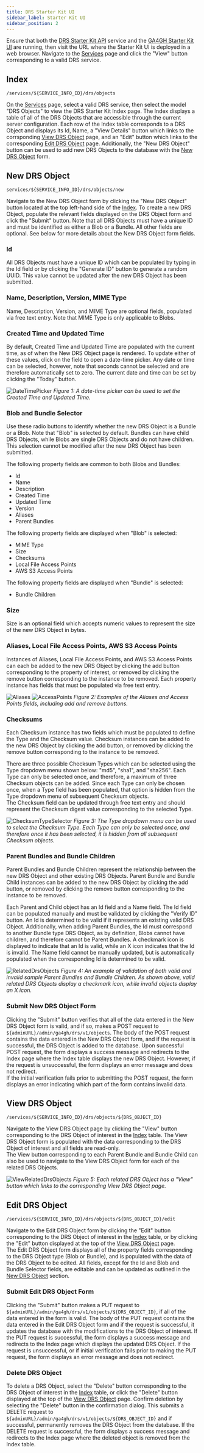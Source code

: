 ```yaml
---
title: DRS Starter Kit UI
sidebar_label: Starter Kit UI 
sidebar_position: 2
---
```


Ensure that both the [DRS Starter Kit API](./drs_overview.md) service and the [GA4GH Starter Kit UI](../../concepts-and-guides/starter_kit_ui.md) are running, then visit the URL where the Starter Kit UI is deployed in a web browser. Navigate to the [Services](../../concepts-and-guides/starter_kit_ui.md#starter-kit-services) page and click the "View" button corresponding to a valid DRS service.

## Index
`/services/${SERVICE_INFO_ID}/drs/objects`

On the [Services](../../concepts-and-guides/starter_kit_ui.md#starter-kit-services) page, select a valid DRS service, then select the model "DRS Objects" to view the DRS Starter Kit Index page. The Index displays a table of all of the DRS Objects that are accessible through the current server configuration. Each row of the Index table corresponds to a DRS Object and displays its Id, Name, a "View Details" button which links to the corrsponding [View DRS Object](drs_starter_kit_ui.md#view-drs-object) page, and an "Edit" button which links to the corresponding [Edit DRS Object](drs_starter_kit_ui.md#edit-drs-object) page. Additionally, the "New DRS Object" button can be used to add new DRS Objects to the database with the [New DRS Object](drs_starter_kit_ui.md#new-drs-object) form.

## New DRS Object
`services/${SERVICE_INFO_ID}/drs/objects/new`

Navigate to the New DRS Object form by clicking the "New DRS Object" button located at the top left-hand side of the [Index](drs_starter_kit_ui.md#index).
To create a new DRS Object, populate the relevant fields displayed on the DRS Object form and click the "Submit" button. Note that all DRS Objects must have a unique ID and must be identified as either a Blob or a Bundle. All other fields are optional. See below for more details about the New DRS Object form fields. 

### Id
All DRS Objects must have a unique ID which can be populated by typing in the Id field or by clicking the "Generate ID" button to generate a random UUID. This value cannot be updated after the new DRS Object has been submitted.

### Name, Description, Version, MIME Type
Name, Description, Version, and MIME Type are optional fields, populated via free text entry. Note that MIME Type is only applicable to Blobs.

### Created Time and Updated Time
By default, Created Time and Updated Time are populated with the current time, as of when the New DRS Object page is rendered. To update either of these values, click on the field to open a date-time picker. Any date or time can be selected, however, note that seconds cannot be selected and are therefore automatically set to zero. The current date and time can be set by clicking the "Today" button.

![DateTimePicker](./assets/DateTimePickerImage.png)
_Figure 1: A date-time picker can be used to set the Created Time and Updated Time._

### Blob and Bundle Selector
Use these radio buttons to identify whether the new DRS Object is a Bundle or a Blob. Note that "Blob" is selected by default. Bundles can have child DRS Objects, while Blobs are single DRS Objects and do not have children. This selection cannot be modified after the new DRS Object has been submitted. <br/>

The following property fields are common to both Blobs and Bundles:
- Id
- Name
- Description
- Created Time
- Updated Time
- Version
- Aliases
- Parent Bundles

The following property fields are displayed when "Blob" is selected:
- MIME Type
- Size
- Checksums
- Local File Access Points
- AWS S3 Access Points 

The following property fields are displayed when "Bundle" is selected: 
- Bundle Children

### Size
Size is an optional field which accepts numeric values to represent the size of the new DRS Object in bytes.

### Aliases, Local File Access Points, AWS S3 Access Points
Instances of Aliases, Local File Access Points, and AWS S3 Access Points can each be added to the new DRS Object by clicking the add button corresponding to the property of interest, or removed by clicking the remove button corresponding to the instance to be removed. Each property instance has fields that must be populated via free text entry.

![Aliases](./assets/AliasesImage.png)
![AccessPoints](./assets/AccessPointsImage.png)
_Figure 2: Examples of the Aliases and Access Points fields, including add and remove buttons._

### Checksums
Each Checksum instance has two fields which must be populated to define the Type and the Checksum value. Checksum instances can be added to the new DRS Object by clicking the add button, or removed by clicking the remove button corresponding to the instance to be removed.

There are three possible Checksum Types which can be selected using the Type dropdown menu shown below: "md5", "sha1", and "sha256". Each Type can only be selected once, and therefore, a maximum of three Checksum objects can be added. Since each Type can only be chosen once, when a Type field has been populated, that option is hidden from the Type dropdown menu of subsequent Checksum objects. <br/>
The Checksum field can be updated through free text entry and should represent the Checksum digest value corresponding to the selected Type.

![ChecksumTypeSelector](./assets/ChecksumTypeSelectorImage.png)
_Figure 3: The Type dropdown menu can be used to select the Checksum Type. Each Type can only be selected once, and therefore once it has been selected, it is hidden from all subsequent Checksum objects._

### Parent Bundles and Bundle Children
Parent Bundles and Bundle Children represent the relationship between the new DRS Object and other existing DRS Objects. Parent Bundle and Bundle Child instances can be added to the new DRS Object by clicking the add button, or removed by clicking the remove button corresponding to the instance to be removed.

Each Parent and Child object has an Id field and a Name field. The Id field can be populated manually and must be validated by clicking the "Verify ID" button. An Id is determined to be valid if it represents an existing valid DRS Object. Additionally, when adding Parent Bundles, the Id must correspond to another Bundle type DRS Object, as by definition, Blobs cannot have children, and therefore cannot be Parent Bundles. A checkmark icon is displayed to indicate that an Id is valid, while an X icon indicates that the Id is invalid. The Name field cannot be manually updated, but is automatically populated when the corresponding Id is determined to be valid. 

![RelatedDrsObjects](./assets/RelatedDrsObjectsImage.png)
_Figure 4: An example of validation of both valid and invalid sample Parent Bundles and Bundle Children. As shown above, valid related DRS Objects display a checkmark icon, while invalid objects display an X icon._

### Submit New DRS Object Form
Clicking the "Submit" button verifies that all of the data entered in the New DRS Object form is valid, and if so, makes a POST request to `${adminURL}/admin/ga4gh/drs/v1/objects`. The body of the POST request contains the data entered in the New DRS Object form, and if the request is successful, the DRS Object is added to the database. Upon successful POST request, the form displays a success message and redirects to the Index page where the Index table displays the new DRS Object. However, if the request is unsuccessful, the form displays an error message and does not redirect. <br/>
If the initial verification fails prior to submitting the POST request, the form displays an error indicating which part of the form contains invalid data. 

## View DRS Object
`/services/${SERVICE_INFO_ID}/drs/objects/${DRS_OBJECT_ID}`

Navigate to the View DRS Object page by clicking the "View" button corresponding to the DRS Object of interest in the [Index](drs_starter_kit_ui.md#index) table. The View DRS Object form is populated with the data corresponding to the DRS Object of interest and all fields are read-only. <br/>
The View button corresponding to each Parent Bundle and Bundle Child can also be used to navigate to the View DRS Object form for each of the related DRS Objects.

![ViewRelatedDrsObjects](./assets/ViewRelatedDrsObjectsImage.png)
_Figure 5: Each related DRS Object has a "View" button which links to the corresponding View DRS Object page._

## Edit DRS Object
`/services/${SERVICE_INFO_ID}/drs/objects/${DRS_OBJECT_ID}/edit`

Navigate to the Edit DRS Object form by clicking the "Edit" button corresponding to the DRS Object of interest in the [Index](drs_starter_kit_ui.md#index) table, or by clicking the "Edit" button displayed at the top of the [View DRS Object](drs_starter_kit_ui.md#view-drs-object) page.<br/>
The Edit DRS Object form displays all of the property fields corresponding to the DRS Object type (Blob or Bundle), and is populated with the data of the DRS Object to be edited. All fields, except for the Id and Blob and Bundle Selector fields, are editable and can be updated as outlined in the [New DRS Object](drs_starter_kit_ui.md#new-drs-object) section.

### Submit Edit DRS Object Form
Clicking the "Submit" button makes a PUT request to `${adminURL}/admin/ga4gh/drs/v1/objects/${DRS_OBJECT_ID}`, if all of the data entered in the form is valid. The body of the PUT request contains the data entered in the Edit DRS Object form and if the request is successful, it updates the database with the modifications to the DRS Object of interest. If the PUT request is successful, the form displays a success message and redirects to the Index page which displays the updated DRS Object. If the request is unsuccessful, or if initial verification fails prior to making the PUT request, the form displays an error message and does not redirect.

### Delete DRS Object
To delete a DRS Object, select the "Delete" button corresponding to the DRS Object of interest in the [Index](drs_starter_kit_ui.md#index) table, or click the "Delete" button displayed at the top of the [View DRS Object](drs_starter_kit_ui.md#view-drs-object) page. Confirm deletion by selecting the "Delete" button in the confirmation dialog. This submits a DELETE request to `${adminURL}/admin/ga4gh/drs/v1/objects/${DRS_OBJECT_ID}` and if successful, permanently removes the DRS Object from the database. If the DELETE request is successful, the form displays a success message and redirects to the Index page where the deleted object is removed from the Index table.